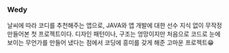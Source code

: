 ### Wedy
날씨에 따라 코디를 추천해주는 앱으로, JAVA와 앱 개발에 대한 선수 지식 없이 무작정 만들어본 첫 프로젝트이다. 디자인 패턴이나, 구조는 엉망이지만 처음으로 코드로 눈에 보이는 무언가를 만들어 냈다는 점에서 코딩에 흥미를 갖게 해준 고마운 프로젝트😁
